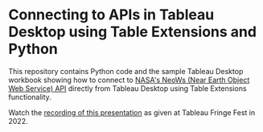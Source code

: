 # Connecting to APIs in Tableau Desktop using Table Extensions and Python

This repository contains Python code and the sample Tableau Desktop workbook showing how to connect to [NASA's NeoWs (Near Earth Object Web Service) API](https://api.nasa.gov/) directly from Tableau Desktop using Table Extensions functionality.

Watch the [recording of this presentation](https://www.youtube.com/watch?v=2-S9wGIgAQU&list=PLlwjCfjqIxWmNQrbJWEGeoGRe5ZoRanck&index=20) as given at Tableau Fringe Fest in 2022.
